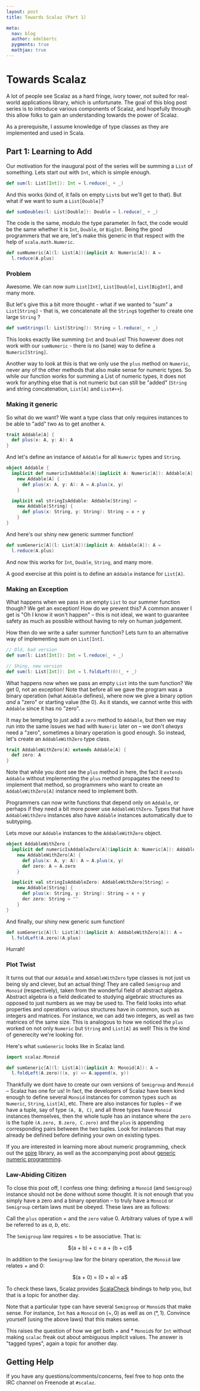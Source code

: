 ```yaml
---
layout: post
title: Towards Scalaz (Part 1)

meta:
  nav: blog
  author: adelbertc
  pygments: true
  mathjax: true
---
```


# Towards Scalaz

A lot of people see Scalaz as a hard fringe, ivory tower,
not suited for real-world applications library, which is
unfortunate. The goal of this blog post series is to introduce
various components of Scalaz, and hopefully through this
allow folks to gain an understanding towards the power of
Scalaz.

As a prerequisite, I assume knowledge of type classes as they
are implemented and used in Scala.

## Part 1: Learning to Add

Our motivation for the inaugural post of the series will be
summing a `List` of something. Lets start out with `Int`,
which is simple enough.

```scala
def sum(l: List[Int]): Int = l.reduce(_ + _)
```

And this works (kind of, it fails on empty `List`s but we'll get to that).
But what if we want to sum a `List[Double]`?

```scala
def sumDoubles(l: List[Double]): Double = l.reduce(_ + _)
```

The code is the same, modulo the type parameter. In fact, the
code would be the same whether it is `Int`, `Double`, or `BigInt`.
Being the good programmers that we are, let's make this generic
in that respect with the help of `scala.math.Numeric`.

```scala
def sumNumeric[A](l: List[A])(implicit A: Numeric[A]): A =
  l.reduce(A.plus)
```

### Problem
Awesome. We can now sum `List[Int]`, `List[Double]`, `List[BigInt]`,
and many more.

But let's give this a bit more thought - what if we wanted to
"sum" a `List[String]` - that is, we concatenate all the `String`s
together to create one large `String` ?

```scala
def sumStrings(l: List[String]): String = l.reduce(_ + _)
```

This looks exactly like summing `Int` and `Double`s! This however
does not work with our `sumNumeric` - there is no (sane) way to define
a `Numeric[String]`.

Another way to look at this is that we only use the `plus` method
on `Numeric`, never any of the other methods that also make sense
for numeric types. So while our function works for summing a List
of numeric types, it does not work for anything else that is not
numeric but can still be "added" (`String` and string concatenation,
`List[A]` and `List#++`).

### Making it generic
So what do we want? We want a type class that only requires instances
to be able to "add" two `A`s to get another `A`.

```scala
trait Addable[A] {
  def plus(x: A, y: A): A
}
```

And let's define an instance of `Addable` for all `Numeric` types and `String`.

```scala
object Addable {
  implicit def numericIsAddable[A](implicit A: Numeric[A]): Addable[A] =
    new Addable[A] {
      def plus(x: A, y: A): A = A.plus(x, y)
    }

  implicit val stringIsAddable: Addable[String] =
    new Addable[String] {
      def plus(x: String, y: String): String = x + y
    }
}
```

And here's our shiny new generic summer function!

```scala
def sumGeneric[A](l: List[A])(implicit A: Addable[A]): A =
  l.reduce(A.plus)
```

And now this works for `Int`, `Double`, `String`, and many more.

A good exercise at this point is to define an `Addable` instance for `List[A]`.

### Making an Exception
What happens when we pass in an empty `List` to our summer function though?
We get an exception! How do we prevent this? A common answer I get is
"Oh I know it won't happen" – this is not ideal, we want to guarantee safety
as much as possible without having to rely on human judgement.

How then do we write a safer summer function? Lets turn to an alternative
way of implementing sum on `List[Int]`.

```scala
// Old, bad version
def sum(l: List[Int]): Int = l.reduce(_ + _)

// Shiny, new version
def sum(l: List[Int]): Int = l.foldLeft(0)(_ + _)
```

What happens now when we pass an empty `List` into the sum function? We get 0,
not an exception! Note that before all we gave the program was a binary
operation (what `Addable` defines), where now we give a binary option *and* a
"zero" or starting value (the 0). As it stands, we cannot write this with
`Addable` since it has no "zero".

It may be tempting to just add a `zero` method to `Addable`, but then we may run
into the same issues we had with `Numeric` later on – we don't *always* need
a "zero", sometimes a binary operation is good enough. So instead, let's create
an `AddableWithZero` type class.

```scala
trait AddableWithZero[A] extends Addable[A] {
  def zero: A
}
```

Note that while you dont see the `plus` method in here, the fact
it `extends Addable` without implementing the `plus` method propagates the need to
implement that method, so programmers who want to create an `AddableWithZero[A]` instance
need to implement both.

Programmers can now write functions that depend only on `Addable`, or perhaps if they
need a bit more power use `AddableWithZero`. Types that have `AddableWithZero` instances
also have `Addable` instances automatically due to subtyping.

Lets move our `Addable` instances to the `AddableWithZero` object.

```scala
object AddableWithZero {
  implicit def numericIsAddableZero[A](implicit A: Numeric[A]): AddableWithZero[A] =
    new AddableWithZero[A] {
      def plus(x: A, y: A): A = A.plus(x, y)
      def zero: A = A.zero
    }

  implicit val stringIsAddableZero: AddableWithZero[String] =
    new Addable[String] {
      def plus(x: String, y: String): String = x + y
      der zero: String = ""
    }
}
```

And finally, our shiny new generic sum function!

```scala
def sumGeneric[A](l: List[A])(implicit A: AddableWithZero[A]): A =
  l.foldLeft(A.zero)(A.plus)
```

Hurrah!

### Plot Twist
It turns out that our `Addable` and `AddableWithZero` type classes is not just us being
sly and clever, but an actual thing! They are called `Semigroup` and
`Monoid` (respectively), taken from the wonderful field of abstract algebra. Abstract
algebra is a field dedicated to studying algebraic structures as opposed
to just numbers as we may be used to. The field looks into what properties
and operations various structures have in common, such as integers and
matrices. For instance, we can add two integers, as well as two matrices of the same size.
This is analogous to how we noticed the `plus` worked on not only `Numeric`
but `String` and `List[A]` as well! This is the kind of generecity we're looking for.

Here's what `sumGeneric` looks like in Scalaz land.

```scala
import scalaz.Monoid

def sumGeneric[A](l: List[A])(implicit A: Monoid[A]): A =
  l.foldLeft(A.zero)((x, y) => A.append(x, y))
```

Thankfully we dont have to create our own versions of `Semigroup` and `Monoid` –
Scalaz has one for us! In fact, the developers of Scalaz have been kind enough to define
several `Monoid` instances for common types such as `Numeric`, `String`, `List[A]`, etc.
There are also instances for tuples – if we have a tuple, say of type `(A, B, C)`,
and all three types have `Monoid` instances themselves, then the whole tuple has an
instance where the `zero` is the tuple `(A.zero, B.zero, C.zero)` and the `plus` is
appending corresponding pairs between the two tuples. Look for instances that may already
be defined before defining your own on existing types.

<div class="side-note">
  If you are interested in learning more about numeric programming, check out
  the <a href="https://github.com/non/spire">spire</a> library, as well as the
  accompanying post about <a href="{% post_url 2013-07-07-generic-numeric-programming %}">
  generic numeric programming</a>.
</div>


### Law-Abiding Citizen
To close this post off, I confess one thing: defining a `Monoid` (and `Semigroup`) instance
should not be done without some thought. It is not enough that you simply have a zero and
a binary operation – to truly have a `Monoid` or `Semigroup` certain laws must be obeyed.
These laws are as follows:

Call the `plus` operation $+$ and the `zero` value $0$. Arbitrary values of type `A` will be
referred to as $a$, $b$, etc.

The `Semigroup` law requires $+$ to be associative. That is:

<div style="text-align:center;">
	$(a + b) + c = a + (b + c)$
</div/>

In addition to the `Semigroup` law for the binary operation, the `Monoid` law relates
$+$ and $0$:

<div style="text-align:center;">
  $(a + 0) = (0 + a) = a$
</div>

To check these laws, Scalaz provides [ScalaCheck](https://github.com/scalaz/scalaz/tree/v7.0.4/scalacheck-binding)
bindings to help you, but that is a topic for another day.

Note that a particular type can have several `Semigroup` or `Monoid`s that make sense.
For instance, `Int` has a `Monoid` on $(+, 0)$ as well as on $(*, 1)$. Convince yourself
(using the above laws) that this makes sense.

This raises the question of how we get both $+$ and $*$ `Monoid`s for `Int` without
making `scalac` freak out about ambiguous implicit values. The answer is "tagged types",
again a topic for another day.

## Getting Help

If you have any questions/comments/concerns, feel free to hop onto the IRC channel on
Freenode at `#scalaz`.
